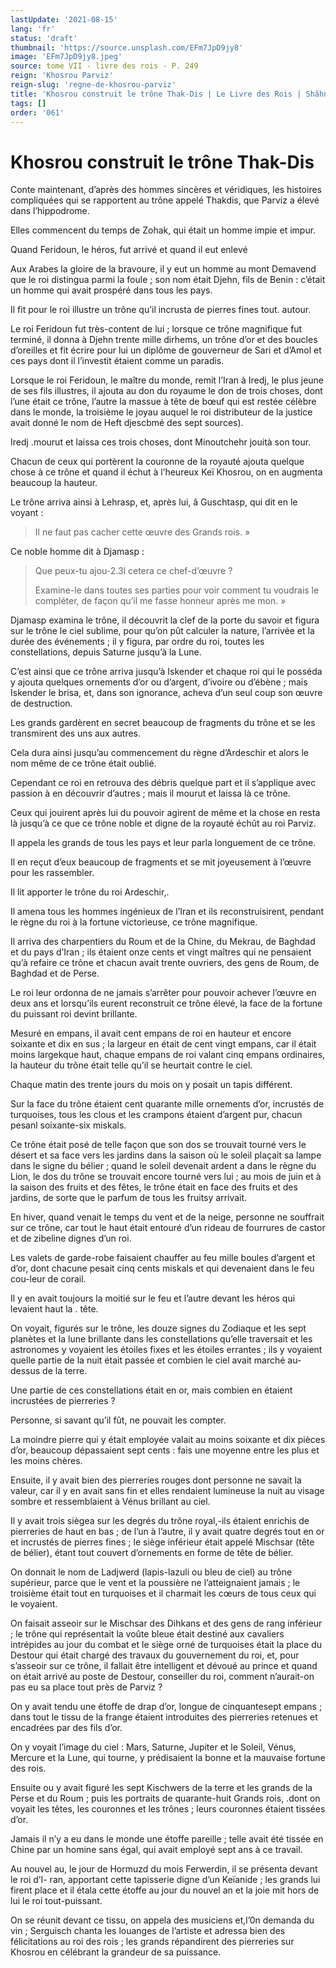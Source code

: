 ```yaml
---
lastUpdate: '2021-08-15'
lang: 'fr'
status: 'draft'
thumbnail: 'https://source.unsplash.com/EFm7JpD9jy8'
image: 'EFm7JpD9jy8.jpeg'
source: tome VII - livre des rois - P. 249
reign: 'Khosrou Parviz'
reign-slug: 'regne-de-khosrou-parviz'
title: 'Khosrou construit le trône Thak-Dis | Le Livre des Rois | Shâhnâmeh'
tags: []
order: '061'
---
```


<!-- LTeX: language=fr -->

# Khosrou construit le trône Thak-Dis

Conte maintenant, d’après des hommes sincères et véridiques, les histoires compliquées qui se rapportent au trône appelé Thakdis, que Parviz a élevé dans l’hippodrome.

Elles commencent du temps de Zohak, qui était un homme impie et impur.

Quand Feridoun, le héros, fut arrivé et quand il eut enlevé

Aux Arabes la gloire de la bravoure, il y eut un homme au mont Demavend que le roi distingua parmi la foule ; son nom était Djehn, fils de Benin : c’était un homme qui avait prospéré dans tous les pays.

Il fit pour le roi illustre un trône qu’il incrusta de pierres fines tout. autour.

Le roi Feridoun fut très-content de lui ; lorsque ce trône magnifique fut terminé, il donna à Djehn trente mille dirhems, un trône d’or et des boucles d’oreilles et fit écrire pour lui un diplôme de gouverneur de Sari et d’Amol et ces pays dont il l’investit étaient comme un paradis.

Lorsque le roi Feridoun, le maître du monde, remit l’Iran à Iredj, le plus jeune de ses fils illustres, il ajouta au don du royaume le don de trois choses, dont l’une était ce trône, l’autre la massue à tête de bœuf qui est restée célèbre dans le monde, la troisième le joyau auquel le roi distributeur de la justice avait donné le nom de Heft djescbmé des sept sources).

Iredj .mourut et laissa ces trois choses, dont Minoutchehr jouità son tour.

Chacun de ceux qui portèrent la couronne de la royauté ajouta quelque chose à ce trône et quand il échut à l’heureux Keï Khosrou, on en augmenta beaucoup la hauteur.

Le trône arriva ainsi à Lehrasp, et, après lui, â Guschtasp, qui dit en le voyant :

> Il ne faut pas cacher cette œuvre des Grands rois. »

Ce noble homme dit à Djamasp :

> Que peux-tu ajou-2.3l cetera ce chef-d’œuvre ?
>
> Examine-le dans toutes ses parties pour voir comment tu voudrais le compléter, de façon qu’il me fasse honneur après me mon. »

Djamasp examina le trône, il découvrit la clef de la porte du savoir et figura sur le trône le ciel sublime, pour qu’on pût calculer la nature, l’arrivée et la durée des événements ; il y figura, par ordre du roi, toutes les constellations, depuis Saturne jusqu’à la Lune.

C’est ainsi que ce trône arriva jusqu’à Iskender et chaque roi qui le posséda y ajouta quelques ornements d’or ou d’argent, d’ivoire ou d’ébène ; mais Iskender le brisa, et, dans son ignorance, acheva d’un seul coup son œuvre de destruction.

Les grands gardèrent en secret beaucoup de fragments du trône et se les transmirent des uns aux autres.

Cela dura ainsi jusqu’au commencement du règne d’Ardeschir et alors le nom même de ce trône était oublié.

Cependant ce roi en retrouva des débris quelque part et il s’applique avec passion à en découvrir d’autres ; mais il mourut et laissa là ce trône.

Ceux qui jouirent après lui du pouvoir agirent de même et la chose en resta là jusqu’à ce que ce trône noble et digne de la royauté échût au roi Parviz.

Il appela les grands de tous les pays et leur parla longuement de ce trône.

Il en reçut d’eux beaucoup de fragments et se mit joyeusement à l’œuvre pour les rassembler.

Il lit apporter le trône du roi Ardeschir,.

Il amena tous les hommes ingénieux de l’Iran et ils reconstruisirent, pendant le règne du roi à la fortune victorieuse, ce trône magnifique.

Il arriva des charpentiers du Roum et de la Chine, du Mekrau, de Baghdad et du pays d’Iran ; ils étaient onze cents et vingt maîtres qui ne pensaient qu’à refaire ce trône et chacun avait trente ouvriers, des gens de Roum, de Baghdad et de Perse.

Le roi leur ordonna de ne jamais s’arrêter pour pouvoir achever l’œuvre en deux ans et lorsqu’ils eurent reconstruit ce trône élevé, la face de la fortune du puissant roi devint brillante.

Mesuré en empans, il avait cent empans de roi en hauteur et encore soixante et dix en sus ; la largeur en était de cent vingt empans, car il était moins largekque haut, chaque empans de roi valant cinq empans ordinaires, la hauteur du trône était telle qu’il se heurtait contre le ciel.

Chaque matin des trente jours du mois on y posait un tapis différent.

Sur la face du trône étaient cent quarante mille ornements d’or, incrustés de turquoises, tous les clous et les crampons étaient d’argent pur, chacun pesanl soixante-six miskals.

Ce trône était posé de telle façon que son dos se trouvait tourné vers le désert et sa face vers les jardins dans la saison où le soleil plaçait sa lampe dans le signe du bélier ; quand le soleil devenait ardent a dans le règne du Lion, le dos du trône se trouvait encore tourné vers lui ; au mois de juin et à la saison des fruits et des fêtes, le trône était en face des fruits et des jardins, de sorte que le parfum de tous les fruitsy arrivait.

En hiver, quand venait le temps du vent et de la neige, personne ne souffrait sur ce trône, car tout le haut était entouré d’un rideau de fourrures de castor et de zibeline dignes d’un roi.

Les valets de garde-robe faisaient chauffer au feu mille boules d’argent et d’or, dont chacune pesait cinq cents miskals et qui devenaient dans le feu cou-leur de corail.

Il y en avait toujours la moitié sur le feu et l’autre devant les héros qui levaient haut la . tête.

On voyait, figurés sur le trône, les douze signes du Zodiaque et les sept planètes et la lune brillante dans les constellations qu’elle traversait et les astronomes y voyaient les étoiles fixes et les étoiles errantes ; ils y voyaient quelle partie de la nuit était passée et combien le ciel avait marché au-dessus de la terre.

Une partie de ces constellations était en or, mais combien en étaient incrustées de pierreries ?

Personne, si savant qu’il fût, ne pouvait les compter.

La moindre pierre qui y était employée valait au moins soixante et dix pièces d’or, beaucoup dépassaient sept cents : fais une moyenne entre les plus et les moins chères.

Ensuite, il y avait bien des pierreries rouges dont personne ne savait la valeur, car il y en avait sans fin et elles rendaient lumineuse la nuit au visage sombre et ressemblaient à Vénus brillant au ciel.

Il y avait trois siègea sur les degrés du trône royal,-ils étaient enrichis de pierreries de haut en bas ; de l’un à l’autre, il y avait quatre degrés tout en or et incrustés de pierres fines ; le siège inférieur était appelé Mischsar (tête de bélier), étant tout couvert d’ornements en forme de tête de bélier.

On donnait le nom de Ladjwerd (lapis-lazuli ou bleu de ciel) au trône supérieur, parce que le vent et la poussière ne l’atteignaient jamais ; le troisième était tout en turquoises et il charmait les cœurs de tous ceux qui le voyaient.

On faisait asseoir sur le Mischsar des Dihkans et des gens de rang inférieur ; le trône qui représentait la voûte bleue était destiné aux cavaliers intrépides au jour du combat et le siège orné de turquoises était la place du Destour qui était chargé des travaux du gouvernement du roi, et, pour s’asseoir sur ce trône, il fallait être intelligent et dévoué au prince et quand on était arrivé au poste de Destour, conseiller du roi, comment n’aurait-on pas eu sa place tout près de Parviz ?

On y avait tendu une étoffe de drap d’or, longue de cinquantesept empans ; dans tout le tissu de la frange étaient introduites des pierreries retenues et encadrées par des fils d’or.

On y voyait l’image du ciel : Mars, Saturne, Jupiter et le Soleil, Vénus, Mercure et la Lune, qui tourne, y prédisaient la bonne et la mauvaise fortune des rois.

Ensuite ou y avait figuré les sept Kischwers de la terre et les grands de la Perse et du Roum ; puis les portraits de quarante-huit Grands rois, .dont on voyait les têtes, les couronnes et les trônes ; leurs couronnes étaient tissées d’or.

Jamais il n’y a eu dans le monde une étoffe pareille ; telle avait été tissée en Chine par un homine sans égal, qui avait employé sept ans à ce travail.

Au nouvel au, le jour de Hormuzd du mois Ferwerdin, il se présenta devant le roi d’I-
ran, apportant cette tapisserie digne d’un Keïanide ; les grands lui firent place et il étala cette étoffe au jour du nouvel an et la joie mit hors de lui le roi tout-puissant.

On se réunit devant ce tissu, on appela des musiciens et,l’0n demanda du vin ; Serguisch chanta les louanges de l’artiste et adressa bien des félicitations au roi des rois ; les grands répandirent des pierreries sur Khosrou en célébrant la grandeur de sa puissance.
